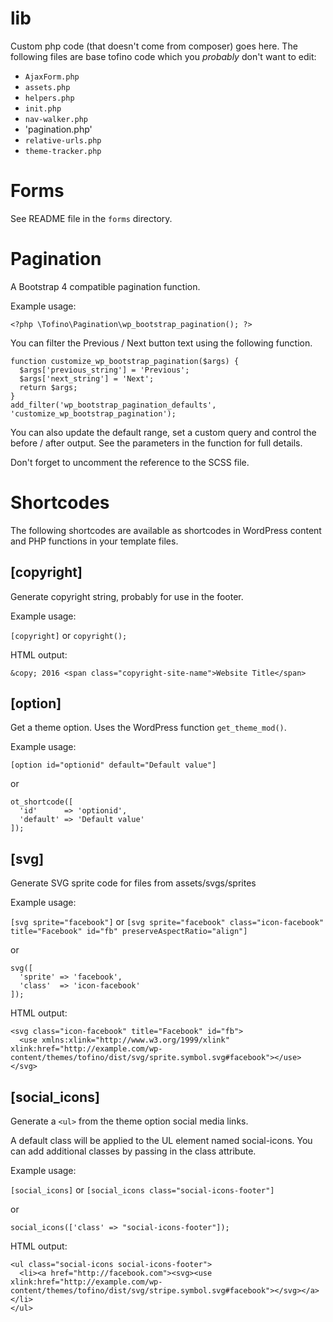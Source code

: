 # lib

Custom php code (that doesn't come from composer) goes here. The following files are base tofino code which you *probably* don't want to edit:

* `AjaxForm.php`
* `assets.php`
* `helpers.php`
* `init.php`
* `nav-walker.php`
* 'pagination.php'
* `relative-urls.php`
* `theme-tracker.php`

# Forms

See README file in the `forms` directory.

# Pagination

A Bootstrap 4 compatible pagination function.

Example usage:

`<?php \Tofino\Pagination\wp_bootstrap_pagination(); ?>`

You can filter the Previous / Next button text using the following function.

```
function customize_wp_bootstrap_pagination($args) {
  $args['previous_string'] = 'Previous';
  $args['next_string'] = 'Next';
  return $args;
}
add_filter('wp_bootstrap_pagination_defaults', 'customize_wp_bootstrap_pagination');
```

You can also update the default range, set a custom query and control the before / after output. See the parameters in the function for full details.

Don't forget to uncomment the reference to the SCSS file.

# Shortcodes

The following shortcodes are available as shortcodes in WordPress content and PHP functions in your template files.

## [copyright]

Generate copyright string, probably for use in the footer.

Example usage:

``[copyright]`` or ``copyright();``

HTML output:
```
&copy; 2016 <span class="copyright-site-name">Website Title</span>
```

## [option]

Get a theme option. Uses the WordPress function `get_theme_mod()`.

Example usage:

``[option id="optionid" default="Default value"]``

or

```
ot_shortcode([
  'id'      => 'optionid',
  'default' => 'Default value'
]);
```

## [svg]

Generate SVG sprite code for files from assets/svgs/sprites

Example usage:

``[svg sprite="facebook"]`` or ``[svg sprite="facebook" class="icon-facebook" title="Facebook" id="fb" preserveAspectRatio="align"]``

or

```
svg([
  'sprite' => 'facebook',
  'class'  => 'icon-facebook'
]);
```

HTML output:
```
<svg class="icon-facebook" title="Facebook" id="fb">
  <use xmlns:xlink="http://www.w3.org/1999/xlink" xlink:href="http://example.com/wp-content/themes/tofino/dist/svg/sprite.symbol.svg#facebook"></use>
</svg>
```

## [social_icons]

Generate a `<ul>` from the theme option social media links.

A default class will be applied to the UL element named social-icons. You can add additional classes by passing in the class attribute.

Example usage:

``[social_icons]`` or ``[social_icons class="social-icons-footer"]``

or

``social_icons(['class' => "social-icons-footer"]);``

HTML output:
```
<ul class="social-icons social-icons-footer">
  <li><a href="http://facebook.com"><svg><use xlink:href="http://example.com/wp-content/themes/tofino/dist/svg/stripe.symbol.svg#facebook"></svg></a></li>
</ul>
```
